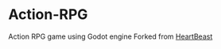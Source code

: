 # Action-RPG
Action RPG game using Godot engine
Forked from [HeartBeast](https://www.youtube.com/watch?v=mAbG8Oi-SvQ)